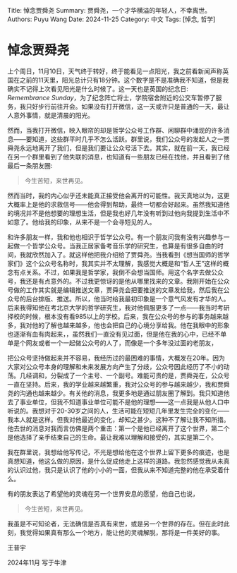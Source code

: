 Title:   悼念贾舜尧
Summary: 贾舜尧，一个才华横溢的年轻人，不幸离世。
Authors: Puyu Wang
Date:    2024-11-25
Category: 中文
Tags: [悼念, 哲学]
# 悼念贾舜尧


上个周日，11月10日，天气终于转好，终于能看见一点阳光，我之前看新闻声称英国在之前的11天里，阳光总计只有18分钟。这个数字是不是准确我不知道，但是我确实不记得上次看见阳光是什么时候了。这一天也是英国的纪念日: *Remembrance Sunday*，为了纪念阵亡将士，学院宿舍附近的公交车暂停了服务，我只好步行前往开会。如果没有打开微信，这一天或许只是普通的一天，最让人意外事情，就是清晨的阳光。

然而，当我打开微信，映入眼帘的却是哲学公众号工作群、闲聊群中涌现的许多消息——要知道，这些群平时几乎不怎么活跃。群里说，我们公众号的发起人之一贾舜尧永远地离开了我们，但是我们要让公众号活下去。其实，就在前一天，我已经在另一个群里看到了他失联的消息，也知道有一些朋友已经在找他，并且看到了他最后一条朋友圈:

> 今生苦短，来世再见。

然而当时，我的内心似乎还未能真正接受他会离开的可能性。我天真地以为，这更大概率上是他的求救信号——他会得到帮助，最终一切都会好起来。虽然我知道他的境况并不是他想要的理想生活，但是我也好几年没有听到过他向我提到生活中不如意了。他给我的印象，从来不是一个会寻短见的人。

和许多朋友一样，我和他也相识于哲学公众号。有一个朋友问我有没有兴趣参与一起做一个哲学公众号。当我正居家备考音乐学的研究生，也算是有很多自由的时间，我就欣然加入了。就这样他把我介绍给了贾舜尧。当我看到《想当国师的哲学家们》这个公众号名称时，我其实并不太理解，我感觉大概是和“哲人王”这样的概念有点关系。不过，如果我是哲学家，我倒不会想当国师。用这个名字去做公众号，我还是有点意外的。不过我更惊讶的是他从哪里找来的文章。我刚开始在公众号做的工作其实就是编辑推送文章，贾舜尧会把要推送的文章发给我，然后我在公众号的后台排版、推送。所以，他当时给我最初印象是一个意气风发有才华的人。后来我得知他在考北京大学的哲学研究生，我对他佩服更多了一点——我当时考研择校的时候，根本没有看985以上的学校。后来，我在公众号的参与的事务越来越多，我对他的了解也越来越多，他也会把自己的心境分享给我。他在我眼中的形象也逐渐有血有肉起来，，虽然我们一直没有见过面，但是他在我的心中，已经不单单是个网友或者一个一起做公众号的人了，而像是一个多年没过面的老朋友，

把公众号坚持做起来并不容易，我经历过的最困难的事情，大概发在20年。因为大家对公众号本身的理解和未来发展方向产生了分歧，公众号因此经历了不小的动荡。几经调和，分裂成了一个主号、一个副号。难能可贵的是，贾舜尧在，公众号一直在坚持。后来，我的学业越来越繁重，我对公众号的参与越来越少，我和贾舜尧的沟通也越来越少。有关他的消息，我更多地是通过朋友圈了解到。我只知道他去了事业单位，但我不知道事业单位可能不是他的理想——这一点我是从他人口中听说的。我想对于20-30岁之间的人，生活可能在短短几年里发生完全的变化——我本人就是这样。但我对他最近的变化，却知之甚少。这种不了解让我不知所措。他去世的消息对我而言仿佛是两个重击：第一个是他已经离开了这个世界，第二个是他选择了亲手结束自己的生命。最让我难以理解和接受的，其实是第二个。

我在群里说，我想给他写传记，不光是想给他在这个世界上留下更多的痕迹，也是真想知道，他这么做的原因，是什么促成他走上这样的道路。我忽然感觉我从未真的认识过他，我只是认识了他的小小的一面，但我从来不知道完整的他在承受着什么。

有的朋友表达了希望他的灵魂在另一个世界安息的愿望，他自己也说，

> 今生苦短，来世再见。

我虽是不可知论者，无法确信是否真有来世，或是另一个世界的存在。但在此时此刻，我觉得如果真有那么一个地方，能让他的灵魂解脱，那将是一件美好的事。

王普宇

2024年11月 写于牛津

